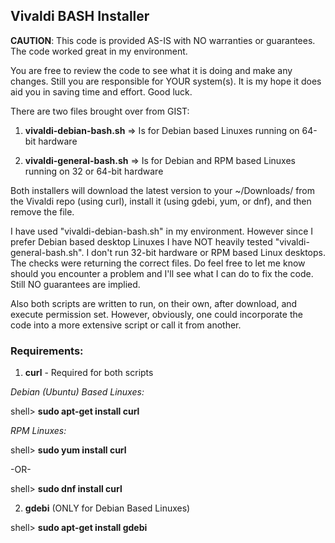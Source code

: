 ## Vivaldi BASH Installer

**CAUTION**: This code is provided AS-IS with NO warranties or guarantees.  The code worked great in my environment.

You are free to review the code to see what it is doing and make any changes.  Still you are responsible for YOUR system(s).  It is my hope it does aid you in saving time and effort.  Good luck.

There are two files brought over from GIST:

1) **vivaldi-debian-bash.sh** => Is for Debian based Linuxes running on 64-bit hardware

2) **vivaldi-general-bash.sh** => Is for Debian and RPM based Linuxes running on 32 or 64-bit hardware

Both installers will download the latest version to your ~/Downloads/ from the Vivaldi repo (using curl), install it (using gdebi, yum, or dnf), and then remove the file.

I have used "vivaldi-debian-bash.sh" in my environment. However since I prefer Debian based desktop Linuxes I have NOT heavily tested "vivaldi-general-bash.sh".  I don't run 32-bit hardware or RPM based Linux desktops.  The checks were returning the correct files.  Do feel free to let me know should you encounter a problem and I'll see what I can do to fix the code.  Still NO guarantees are implied.

Also both scripts are written to run, on their own, after download, and execute permission set.  However, obviously, one could incorporate the code into a more extensive script or call it from another.

### Requirements:

1) **curl** - Required for both scripts

*Debian (Ubuntu) Based Linuxes:*

shell> **sudo apt-get install curl**

*RPM Linuxes:*

shell> **sudo yum install curl**

-OR-

shell> **sudo dnf install curl**
  
2) **gdebi** (ONLY for Debian Based Linuxes)

shell> **sudo apt-get install gdebi**

